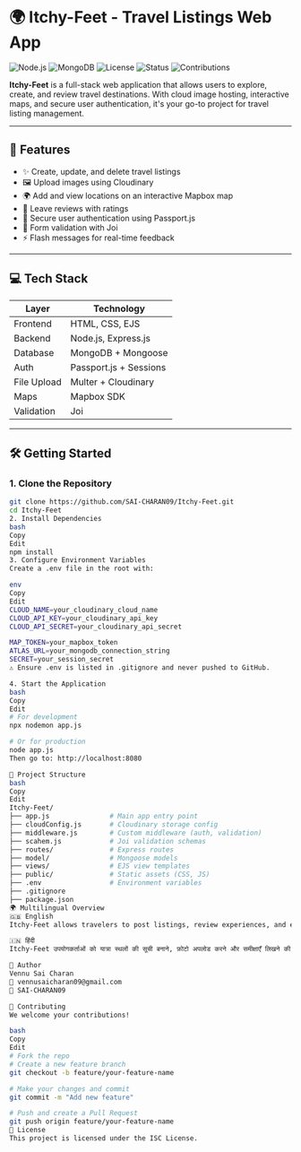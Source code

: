 # 🌍 Itchy-Feet - Travel Listings Web App

![Node.js](https://img.shields.io/badge/Node.js-v22.13.1-green)
![MongoDB](https://img.shields.io/badge/MongoDB-Mongoose-brightgreen)
![License](https://img.shields.io/badge/license-ISC-blue)
![Status](https://img.shields.io/badge/status-maintained-brightgreen)
![Contributions](https://img.shields.io/badge/contributions-welcome-orange)

**Itchy-Feet** is a full-stack web application that allows users to explore, create, and review travel destinations. With cloud image hosting, interactive maps, and secure user authentication, it's your go-to project for travel listing management.

---


## 🔧 Features

- ✨ Create, update, and delete travel listings
- 🖼 Upload images using Cloudinary
- 🌍 Add and view locations on an interactive Mapbox map
- 💬 Leave reviews with ratings
- 🔐 Secure user authentication using Passport.js
- 🧪 Form validation with Joi
- ⚡ Flash messages for real-time feedback

---

## 💻 Tech Stack

| Layer        | Technology               |
|--------------|---------------------------|
| Frontend     | HTML, CSS, EJS            |
| Backend      | Node.js, Express.js       |
| Database     | MongoDB + Mongoose        |
| Auth         | Passport.js + Sessions    |
| File Upload  | Multer + Cloudinary       |
| Maps         | Mapbox SDK                |
| Validation   | Joi                       |

---

## 🛠️ Getting Started

### 1. Clone the Repository

```bash
git clone https://github.com/SAI-CHARAN09/Itchy-Feet.git
cd Itchy-Feet
2. Install Dependencies
bash
Copy
Edit
npm install
3. Configure Environment Variables
Create a .env file in the root with:

env
Copy
Edit
CLOUD_NAME=your_cloudinary_cloud_name
CLOUD_API_KEY=your_cloudinary_api_key
CLOUD_API_SECRET=your_cloudinary_api_secret

MAP_TOKEN=your_mapbox_token
ATLAS_URL=your_mongodb_connection_string
SECRET=your_session_secret
⚠️ Ensure .env is listed in .gitignore and never pushed to GitHub.

4. Start the Application
bash
Copy
Edit
# For development
npx nodemon app.js

# Or for production
node app.js
Then go to: http://localhost:8080

📁 Project Structure
bash
Copy
Edit
Itchy-Feet/
├── app.js               # Main app entry point
├── cloudConfig.js       # Cloudinary storage config
├── middleware.js        # Custom middleware (auth, validation)
├── scahem.js            # Joi validation schemas
├── routes/              # Express routes
├── model/               # Mongoose models
├── views/               # EJS view templates
├── public/              # Static assets (CSS, JS)
├── .env                 # Environment variables
├── .gitignore
├── package.json
🌍 Multilingual Overview
🇬🇧 English
Itchy-Feet allows travelers to post listings, review experiences, and explore destinations using maps and photos.

🇮🇳 हिंदी
Itchy-Feet उपयोगकर्ताओं को यात्रा स्थलों की सूची बनाने, फ़ोटो अपलोड करने और समीक्षाएँ लिखने की सुविधा देता है।

👤 Author
Vennu Sai Charan
📧 vennusaicharan09@gmail.com
🔗 SAI-CHARAN09

🤝 Contributing
We welcome your contributions!

bash
Copy
Edit
# Fork the repo
# Create a new feature branch
git checkout -b feature/your-feature-name

# Make your changes and commit
git commit -m "Add new feature"

# Push and create a Pull Request
git push origin feature/your-feature-name
📜 License
This project is licensed under the ISC License.
